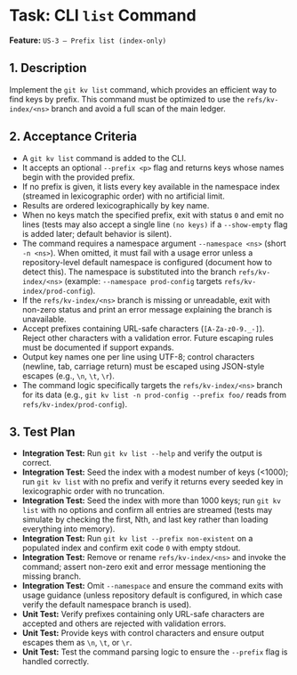 # Task: CLI `list` Command

**Feature:** `US-3 — Prefix list (index-only)`

## 1. Description

Implement the `git kv list` command, which provides an efficient way to find keys by prefix. This command must be optimized to use the `refs/kv-index/<ns>` branch and avoid a full scan of the main ledger.

## 2. Acceptance Criteria

- A `git kv list` command is added to the CLI.
- It accepts an optional `--prefix <p>` flag and returns keys whose names begin with the provided prefix.
- If no prefix is given, it lists every key available in the namespace index (streamed in lexicographic order) with no artificial limit.
- Results are ordered lexicographically by key name.
- When no keys match the specified prefix, exit with status `0` and emit no lines (tests may also accept a single line `(no keys)` if a `--show-empty` flag is added later; default behavior is silent).
- The command requires a namespace argument `--namespace <ns>` (short `-n <ns>`). When omitted, it must fail with a usage error unless a repository-level default namespace is configured (document how to detect this). The namespace is substituted into the branch `refs/kv-index/<ns>` (example: `--namespace prod-config` targets `refs/kv-index/prod-config`).
- If the `refs/kv-index/<ns>` branch is missing or unreadable, exit with non-zero status and print an error message explaining the branch is unavailable.
- Accept prefixes containing URL-safe characters (`[A-Za-z0-9._-]`). Reject other characters with a validation error. Future escaping rules must be documented if support expands.
- Output key names one per line using UTF-8; control characters (newline, tab, carriage return) must be escaped using JSON-style escapes (e.g., `\n`, `\t`, `\r`).
- The command logic specifically targets the `refs/kv-index/<ns>` branch for its data (e.g., `git kv list -n prod-config --prefix foo/` reads from `refs/kv-index/prod-config`).

## 3. Test Plan

- **Integration Test:** Run `git kv list --help` and verify the output is correct.
- **Integration Test:** Seed the index with a modest number of keys (<1000); run `git kv list` with no prefix and verify it returns every seeded key in lexicographic order with no truncation.
- **Integration Test:** Seed the index with more than 1000 keys; run `git kv list` with no options and confirm all entries are streamed (tests may simulate by checking the first, Nth, and last key rather than loading everything into memory).
- **Integration Test:** Run `git kv list --prefix non-existent` on a populated index and confirm exit code `0` with empty stdout.
- **Integration Test:** Remove or rename `refs/kv-index/<ns>` and invoke the command; assert non-zero exit and error message mentioning the missing branch.
- **Integration Test:** Omit `--namespace` and ensure the command exits with usage guidance (unless repository default is configured, in which case verify the default namespace branch is used).
- **Unit Test:** Verify prefixes containing only URL-safe characters are accepted and others are rejected with validation errors.
- **Unit Test:** Provide keys with control characters and ensure output escapes them as `\n`, `\t`, or `\r`.
- **Unit Test:** Test the command parsing logic to ensure the `--prefix` flag is handled correctly.

